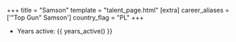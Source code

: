 +++
title = "Samson"
template = "talent_page.html"
[extra]
career_aliases = ['"Top Gun" Samson']
country_flag = "PL"
+++

* Years active: {{ years_active() }}
